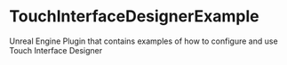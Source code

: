 # TouchInterfaceDesignerExample
Unreal Engine Plugin that contains examples of how to configure and use Touch Interface Designer
